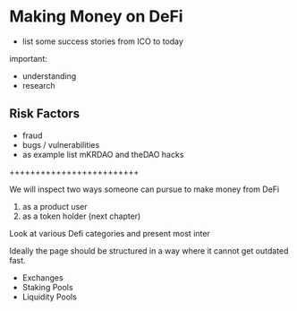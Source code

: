 # Making Money on DeFi

- list some success stories from ICO to today

important:

- understanding
- research

## Risk Factors

- fraud
- bugs / vulnerabilities
- as example list mKRDAO and theDAO hacks

+++++++++++++++++++++++++

We will inspect two ways someone can pursue to make money from DeFi

1. as a product user
2. as a token holder (next chapter)



Look at various Defi categories and present most inter

Ideally the page should be structured in a way where it cannot get outdated fast.

- Exchanges
- Staking Pools
- Liquidity Pools




